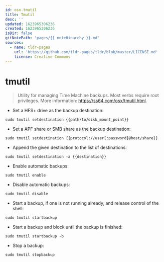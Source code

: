 ```yaml
---
id: osx.tmutil
title: Tmutil
desc: ''
updated: 1623965306236
created: 1623965306236
isDir: false
gitNotePath: 'pages/{{ noteHiearchy }}.md'
sources:
  - name: tldr-pages
    url: 'https://github.com/tldr-pages/tldr/blob/master/LICENSE.md'
    license: Creative Commons
---
```

# tmutil

> Utility for managing Time Machine backups. Most verbs require root privileges.
> More information: <https://ss64.com/osx/tmutil.html>.

- Set a HFS+ drive as the backup destination:

`sudo tmutil setdestination {{path/to/disk_mount_point}}`

- Set a APF share or SMB share as the backup destination:

`sudo tmutil setdestination {{protocol://user[:password]@host/share}}`

- Append the given destination to the list of destinations:

`sudo tmutil setdestination -a {{destination}}`

- Enable automatic backups:

`sudo tmutil enable`

- Disable automatic backups:

`sudo tmutil disable`

- Start a backup, if one is not running already, and release control of the shell:

`sudo tmutil startbackup`

- Start a backup and block until the backup is finished:

`sudo tmutil startbackup -b`

- Stop a backup:

`sudo tmutil stopbackup`

